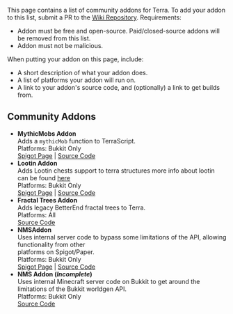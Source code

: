 This page contains a list of community addons for Terra. To add your addon to this list, submit a PR to the
[Wiki Repository](https://github.com/PolyhedralDev/TerraWiki). Requirements:
* Addon must be free and open-source. Paid/closed-source addons will be removed from this list.
* Addon must not be malicious.

When putting your addon on this page, include:
* A short description of what your addon does.
* A list of platforms your addon will run on.
* A link to your addon's source code, and (optionally) a link to get builds from.

## Community Addons
* **MythicMobs Addon**    
  Adds a `mythicMob` function to TerraScript.    
  Platforms: Bukkit Only   
  [Spigot Page](https://www.spigotmc.org/resources/89095/) |
  [Source Code](https://github.com/PolyhedralDev/TerraMythicMobsAddon/)
* **Lootin Addon**    
  Adds Lootin chests support to terra structures
  more info about lootin can be found [here](https://www.spigotmc.org/resources/90453/)    
  Platforms: Bukkit Only   
  [Spigot Page](https://www.spigotmc.org/resources/90868/) |
  [Source Code](https://github.com/sachingorkar102/Lootin/tree/lootin/Lootin-Terra-Addon)  
* **Fractal Trees Addon**   
  Adds legacy BetterEnd fractal trees to Terra.    
  Platforms: All    
  [Source Code](https://github.com/dfsek/TerraFractalTrees/)
* **NMSAddon**   
  Uses internal server code to bypass some limitations of the API, allowing functionality from other   
  platforms on Spigot/Paper.  
  Platforms: Bukkit Only   
  [Spigot Page](https://www.spigotmc.org/resources/terra-nmsaddon.93663/) |
  [Source Code](https://github.com/Coll1234567/NMSAddon)
* **NMS Addon (*Incomplete*)**   
  Uses internal Minecraft server code on Bukkit to get around the limitations of the Bukkit worldgen API.    
  Platforms: Bukkit Only   
  [Source Code](https://github.com/dfsek/TerraNMSInjector/)
